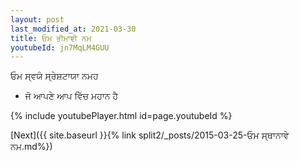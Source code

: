 ```yaml
---
layout: post
last_modified_at: 2021-03-30
title: ਓਮ ਭੀਮਾਞੀ ਨਮ
youtubeId: jn7MqLM4GUU
---
```

 
 
 ਓਮ ਸ੍ਵਯੰ ਸ੍ਰੇਸ਼ਟਾਯਾ ਨਮਹ  
 
 -  ਜੋ ਆਪਣੇ ਆਪ ਵਿੱਚ ਮਹਾਨ ਹੈ 
 
  
 
  
 
 
 
 
 
 


{% include youtubePlayer.html id=page.youtubeId %}
 
[Next]({{ site.baseurl }}{% link  split2/_posts/2015-03-25-ਓਮ ਸ੍ਥਾਨਾਵੇ ਨਮ.md%})
 
